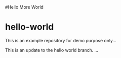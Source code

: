 #Hello More World 
# hello-world
This is an example repository for demo purpose only...

This is an update to the hello world branch.
...


